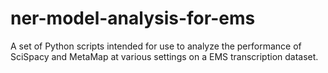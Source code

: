 # ner-model-analysis-for-ems
A set of Python scripts intended for use to analyze the performance of SciSpacy and MetaMap at various settings on a EMS transcription dataset.
